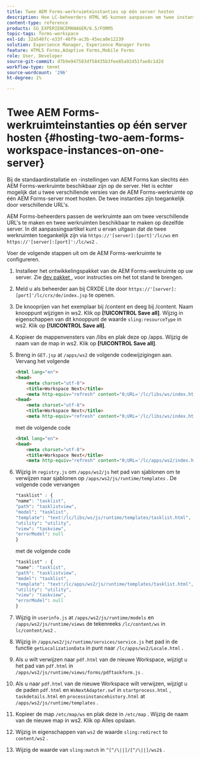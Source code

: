 ```yaml
---
title: Twee AEM Forms-werkruimteinstanties op één server hosten
description: Hoe LC-beheerders HTML WS kunnen aanpassen om twee instanties op één server te hosten die via verschillende URL's toegankelijk zijn.
content-type: reference
products: SG_EXPERIENCEMANAGER/6.5/FORMS
topic-tags: forms-workspace
exl-id: 32a546fc-e33f-46f9-ac3b-45eca0e12239
solution: Experience Manager, Experience Manager Forms
feature: HTML5 Forms,Adaptive Forms,Mobile Forms
role: User, Developer
source-git-commit: d7b9e947503df58435b3fee85a92d51fae8c1d2d
workflow-type: tm+mt
source-wordcount: '296'
ht-degree: 1%

---
```


# Twee AEM Forms-werkruimteinstanties op één server hosten {#hosting-two-aem-forms-workspace-instances-on-one-server}

Bij de standaardinstallatie en -instellingen van AEM Forms kan slechts één AEM Forms-werkruimte beschikbaar zijn op de server. Het is echter mogelijk dat u twee verschillende versies van de AEM Forms-werkruimte op één AEM Forms-server moet hosten. De twee instanties zijn toegankelijk door verschillende URL&#39;s.

AEM Forms-beheerders passen de werkruimte aan om twee verschillende URL&#39;s te maken en twee werkruimten beschikbaar te maken op dezelfde server. In dit aanpassingsartikel kunt u ervan uitgaan dat de twee werkruimten toegankelijk zijn via `https://'[server]:[port]'/lc/ws` en `https://'[server]:[port]':/lc/ws2` .

Voer de volgende stappen uit om de AEM Forms-werkruimte te configureren.

1. Installeer het ontwikkelingspakket van de AEM Forms-werkruimte op uw server. Zie [ dev pakket ](/help/forms/using/introduction-customizing-html-workspace.md#p-crx-package-p), voor instructies om het tot stand te brengen.
1. Meld u als beheerder aan bij CRXDE Lite door `https://'[server]:[port]'/lc/crx/de/index.jsp` te openen.
1. De knooprijen van het exemplaar bij /content en deeg bij /content. Naam knooppunt wijzigen in ws2. Klik op **[!UICONTROL Save all]**. Wijzig in eigenschappen van dit knooppunt de waarde `sling:resourceType` in ws2. Klik op **[!UICONTROL Save all]**.

1. Kopieer de mappenvensters van /libs en plak deze op /apps. Wijzig de naam van de map in ws2. Klik op **[!UICONTROL Save all]**.
1. Breng in `GET.jsp` at `/apps/ws2` de volgende codewijzigingen aan. Vervang het volgende

   ```html
   <html lang="en">
   <head>
       <meta charset="utf-8">
       <title>Workspace Next</title>
       <meta http-equiv="refresh" content="0;URL='/lc/libs/ws/index.html'" /><html lang="en">
   <head>
       <meta charset="utf-8">
       <title>Workspace Next</title>
       <meta http-equiv="refresh" content="0;URL='/lc/libs/ws/index.html'" />
   ```

   met de volgende code

   ```html
   <html lang="en">
   <head>
       <meta charset="utf-8">
       <title>Workspace Next</title>
       <meta http-equiv="refresh" content="0;URL='/lc/apps/ws2/index.html'" />
   ```

1. Wijzig in `registry.js` om `/apps/ws2/js` het pad van sjablonen om te verwijzen naar sjablonen op `/apps/ws2/js/runtime/templates` . De volgende code vervangen

   ```css
   "tasklist" : {
   "name": "tasklist",
   "path": "tasklistview",
   "model": "tasklist",
   "template": "text!/lc/libs/ws/js/runtime/templates/tasklist.html",
   "utility": "utility",
   "view": "taskview",
   "errorModel": null
   }
   ```

   met de volgende code

   ```css
   "tasklist" : {
   "name": "tasklist",
   "path": "tasklistview",
   "model": "tasklist",
   "template": "text!/lc/apps/ws2/js/runtime/templates/tasklist.html",
   "utility": "utility",
   "view": "taskview",
   "errorModel": null
   }
   ```

1. Wijzig in `userinfo.js` at `/apps/ws2/js/runtime/models` en `/apps/ws2/js/runtime/views` de tekenreeks `/lc/content/ws` in `lc/content/ws2` .

1. Wijzig in `/apps/ws2/js/runtime/services/service.js` het pad in de functie `getLocalizationData` in punt naar `/lc/apps/ws2/Locale.html` .

1. Als u wilt verwijzen naar `pdf.html` van de nieuwe Workspace, wijzigt u het pad van `pdf.html` in `/apps/ws2/js/runtime/views/forms/pdftaskform.js` .

1. Als u naar `pdf.html` van de nieuwe Workspace wilt verwijzen, wijzigt u de paden `pdf.html` en `WsNextAdapter.swf` in `startprocess.html` , `taskdetails.html` en `processinstancehistory.html` at `/apps/ws2/js/runtime/templates` .

1. Kopieer de map `/etc/map/ws` en plak deze in `/etc/map` . Wijzig de naam van de nieuwe map in ws2. Klik op Alles opslaan.

1. Wijzig in eigenschappen van `ws2` de waarde `sling:redirect` to `content/ws2` .

1. Wijzig de waarde van `sling:match` in `^[^/\||]/[^/\||]/ws2$` .
